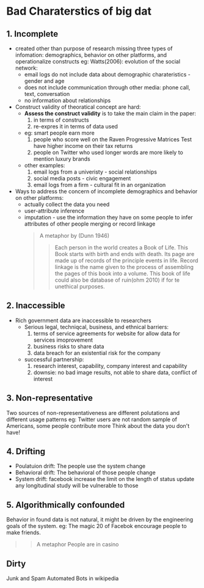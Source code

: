 # Bad Charaterstics of big dat
## 1. Incomplete
* created other than purpose of research
missing three types of infomation: demographics, behavior on other platforms, and operationalize constructs
eg: Watts(2006): evolution of the social network:
    + email logs do not include data about demographic charateristics - gender and age
    + does not include communication through other media: phone call, text, conversation 
    + no information about relationships
* Construct validity of theoratical concept are hard:
    + **Assess the construct validity** is to take the main claim in the paper: 
      1) in terms of constructs 
      2) re-expres it in terms of data used
    + eg: smart people earn more
      1) people who score well on the Raven Progressive Matrices Test have higher income on their tax returns
      2) people on Twitter who used longer words are more likely to mention luxury brands
    + other examples:
      1) email logs from a univeristy - social relationships
      2) social media posts - civic engagement
      3) email logs from a firm - cultural fit in an organization
* Ways to address the concern of incomplete demographics and behavior on other platforms:
    + actually collect the data you need
    + user-attribute inference
    + imputation - use the information they have on some people to infer attributes of other people
        merging or record linkage
        > A metaphor by (Dunn 1946)
        >> Each person in the world creates a Book of Life. This Book starts with birth and ends with death. 
          Its page are made up of records of the principle events in life. Record linkage is the name given 
          to the process of assembling the pages of this book into a volume.
        This book of life could also be database of ruin(ohm 2010) if for te unethical purposes.

## 2. Inaccessible
* Rich government data are inaccessible to researchers
    + Serious legal, techniqcal, business, and ethnical barriers:
      1) terms of service agreements for website for allow data for services imoprovement
      2) business risks to share data
      3) data breach for an existential risk for the company
    + successful partnership:
      1) research interest, capability, company interest and capability
      2) downsie: no bad image results, not able to share data, conflict of interest

## 3. Non-representative
Two sources of non-representativeness are different polutations and different usage patterns
eg: Twitter users are not random sample of Americans, some people contribute more 
Think about the data you don't have!

## 4. Drifting
* Poulatuion drift:
  The people use the system change
* Behavioral drift:
  The behavioral of those people change
* System drift:
  facebook increase the limit on the length of status update
any longitudinal study will be vulnerable to those

## 5. Algorithmically confounded
Behavior in found data is not natural, it might be driven by the engineering goals of the system.
eg: The magic 20 of Facebok encourage people to make friends.
>> A metaphor
> People are in casino

## Dirty
Junk and Spam
Automated Bots in wikipedia










